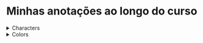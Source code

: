 # Minhas anotações ao longo do curso

<details>
  <summary>Characters</summary>
  - Caracteres são representados por conjuntos de bits seguindo alguma tabela de representação, sendo uma das mais comuns a ASCII.
  - Emojis também seguem um padrão para representações via bits, e diferentes empresas possuem diferentes formas de representar um emoji, mas o "idioma" é o mesmo, todos eles seguem o mesmo padrão para representações.
  - Ao invés de utilizar bits para visualizarmos alguns caracteres, principalmente emojis, podemos utilizar unicode, que são representações seguindo o sistema hexadecimal para lidar com caracteres. Ex.: U+1F468 (👨)
</details>

<details>
  <summary>Colors</summary>
  - Cores também são representadas por conjuntos de bits, via RGB (quantidade de Red, Green e Blue).
  - Cada pixel interpreta 3 números representando 1 byte (8 bits) dizendo a quantidade de RGB. (0 a 255)
</details>
